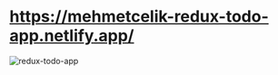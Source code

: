 # https://mehmetcelik-redux-todo-app.netlify.app/

<img src="https://media.giphy.com/media/XRu3nH09o0vHV7ELO1/giphy.gif" alt="redux-todo-app">
